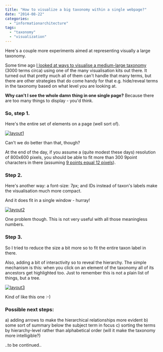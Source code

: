 ```yaml
---
title: "How to visualize a big taxonomy within a single webpage?"
date: "2014-08-22"
categories: 
  - "informationarchitecture"
tags: 
  - "taxonomy"
  - "visualization"
---
```


Here's a couple more experiments aimed at representing visually a large taxonomy.

Some time ago [I looked at ways to visualise a medium-large taxonomy](http://www.michelepasin.org/blog/2013/06/21/messing-around-wih-d3-js-and-hierarchical-data/) (3000 terms circa) using one of the many visualisation kits out there. It turned out that pretty much all of them can't handle that many terms, but there are other strategies that do come handy for that e.g. hide/reveal terms in the taxonomy based on what level you are looking at.

**Why can't I see the whole damn thing in one single page?** Because there are too many things to display - you'd think.

### So, step 1.

Here's the entire set of elements on a page (well sort of).

[![layout1](/media/static/blog_img/layout1-300x155.png)](http://hacks.michelepasin.org/subjectsviz/megaview?num=1)

Can't we do better than that, though?

At the end of the day, if you assume a (quite modest these days) resolution of 800x600 pixels, you should be able to fit more than 300 9point characters in there (assuming [9 points equal 12 pixels](http://www.translatorscafe.com/cafe/EN/units-converter/typography/5-7/character_(X)-pixel_(X)/)).

### Step 2.

Here's another way: a font-size: 7px; and IDs instead of taxon's labels make the visualisation much more compact.

And it does fit in a single window - hurray!

[![layout2](/media/static/blog_img/layout2-300x129.png)](http://hacks.michelepasin.org/subjectsviz/megaview?num=2)

One problem though. This is not very useful with all those meaningless numbers.

### Step 3.

So I tried to reduce the size a bit more so to fit the entire taxon label in there.

Also, adding a bit of interactivity so to reveal the hierarchy. The simple mechanism is this: when you click on an element of the taxonomy all of its ancestors get highlighted too. Just to remember this is not a plain list of things, but a tree.

[![layout3](/media/static/blog_img/layout3-300x150.png)](http://hacks.michelepasin.org/subjectsviz/megaview?num=3)

Kind of like this one :-)

### Possible next steps:

a) adding arrows to make the hierarchical relationships more evident b) some sort of summary below the subject term in focus c) sorting the terms by hierarchy-level rather than alphabetical order (will it make the taxonomy more intelligible?)

..to be continued..
